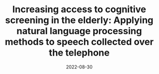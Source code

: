 ---
title: "Increasing access to cognitive screening in the elderly: Applying natural language processing methods to speech collected over the telephone"
collection: publications
permalink: /publication/diazasper_cortex2022
date: 2022-08-30
venue: 'Cortex'
paperurl: '/files/publications/diazasper_cortex2022.pdf'
link: 'https://doi.org/10.1016/j.cortex.2022.08.005'
citation: 'Diaz-Asper, C., Chandler, C., Turner, R.S., Reynolds, B., Elvevag, B. (2022) Increasing access to cognitive screening in the elderly: Applying natural language processing methods to speech collected over the telephone. Cortex'
---